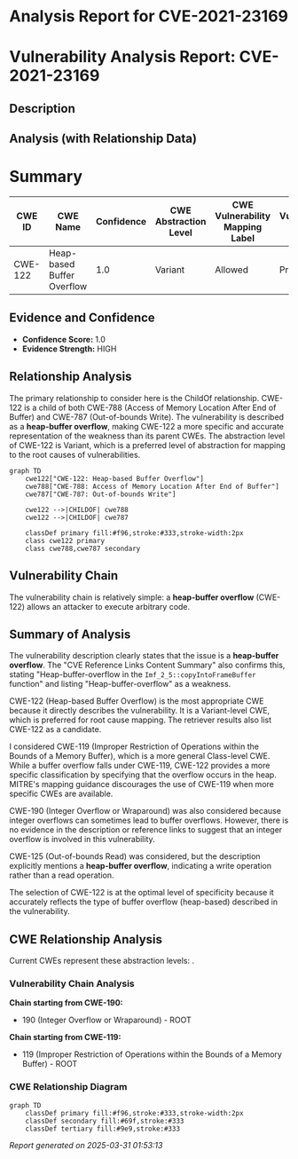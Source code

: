 # Analysis Report for CVE-2021-23169

# Vulnerability Analysis Report: CVE-2021-23169

## Description



## Analysis (with Relationship Data)

# Summary
| CWE ID | CWE Name | Confidence | CWE Abstraction Level | CWE Vulnerability Mapping Label | CWE-Vulnerability Mapping Notes |
|---|---|---|---|---|---|
| CWE-122 | Heap-based Buffer Overflow | 1.0 | Variant | Allowed | Primary CWE |

## Evidence and Confidence

*   **Confidence Score:** 1.0
*   **Evidence Strength:** HIGH

## Relationship Analysis
The primary relationship to consider here is the ChildOf relationship. CWE-122 is a child of both CWE-788 (Access of Memory Location After End of Buffer) and CWE-787 (Out-of-bounds Write). The vulnerability is described as a **heap-buffer overflow**, making CWE-122 a more specific and accurate representation of the weakness than its parent CWEs. The abstraction level of CWE-122 is Variant, which is a preferred level of abstraction for mapping to the root causes of vulnerabilities.

```mermaid
graph TD
    cwe122["CWE-122: Heap-based Buffer Overflow"]
    cwe788["CWE-788: Access of Memory Location After End of Buffer"]
    cwe787["CWE-787: Out-of-bounds Write"]
    
    cwe122 -->|CHILDOF| cwe788
    cwe122 -->|CHILDOF| cwe787
    
    classDef primary fill:#f96,stroke:#333,stroke-width:2px
    class cwe122 primary
    class cwe788,cwe787 secondary
```

## Vulnerability Chain
The vulnerability chain is relatively simple: a **heap-buffer overflow** (CWE-122) allows an attacker to execute arbitrary code.

## Summary of Analysis
The vulnerability description clearly states that the issue is a **heap-buffer overflow**. The "CVE Reference Links Content Summary" also confirms this, stating "Heap-buffer-overflow in the `Imf_2_5::copyIntoFrameBuffer` function" and listing "Heap-buffer-overflow" as a weakness.

CWE-122 (Heap-based Buffer Overflow) is the most appropriate CWE because it directly describes the vulnerability. It is a Variant-level CWE, which is preferred for root cause mapping. The retriever results also list CWE-122 as a candidate.

I considered CWE-119 (Improper Restriction of Operations within the Bounds of a Memory Buffer), which is a more general Class-level CWE. While a buffer overflow falls under CWE-119, CWE-122 provides a more specific classification by specifying that the overflow occurs in the heap. MITRE's mapping guidance discourages the use of CWE-119 when more specific CWEs are available.

CWE-190 (Integer Overflow or Wraparound) was also considered because integer overflows can sometimes lead to buffer overflows. However, there is no evidence in the description or reference links to suggest that an integer overflow is involved in this vulnerability.

CWE-125 (Out-of-bounds Read) was considered, but the description explicitly mentions a **heap-buffer overflow**, indicating a write operation rather than a read operation.

The selection of CWE-122 is at the optimal level of specificity because it accurately reflects the type of buffer overflow (heap-based) described in the vulnerability.


## CWE Relationship Analysis

Current CWEs represent these abstraction levels: .


### Vulnerability Chain Analysis

**Chain starting from CWE-190:**
- 190 (Integer Overflow or Wraparound) - ROOT


**Chain starting from CWE-119:**
- 119 (Improper Restriction of Operations within the Bounds of a Memory Buffer) - ROOT



### CWE Relationship Diagram

```mermaid
graph TD
    classDef primary fill:#f96,stroke:#333,stroke-width:2px
    classDef secondary fill:#69f,stroke:#333
    classDef tertiary fill:#9e9,stroke:#333
```



*Report generated on 2025-03-31 01:53:13*
